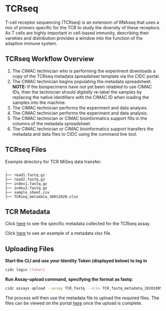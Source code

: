 # TCRseq

T-cell receptor sequencing (TCRseq) is an extension of RNAseq that uses a mix of primers specific for the TCR to study the diversity of these receptors. As T cells are highly important in cell-based immunity, describing their varieties and distribution provides a window into the function of the adaptive immune system.

## TCRseq Workflow Overview

1. The CIMAC technician who is performing the experiment downloads a copy of the TCRseq metadata spreadsheet template via the CIDC portal.
2. The CIMAC technician begins populating the metadata spreadsheet. **NOTE:** If the biospecimens have not yet been relabled to use CIMAC IDs, then the technician should *digitally* re-label the samples by replacing the native identifiers with the CIMAC ID when loading the samples into the machine.
3. The CIMAC technician performs the experiment and data analysis.
3. The CIMAC technician performs the experiment and data analysis.
4. The CIMAC technician or CIMAC bioinformatics support fills in the columns of the metadata spreadsheet.
5. The CIMAC technician or CIMAC bioinformatics support transfers the metadata and data files to CIDC using the command line tool.

## TCRseq Files

Example directory for TCR MiSeq data transfer:
```
.
├── read1.fastq.gz
├── read2.fastq.gz
├── index1.fastq.gz
├── index2.fastq.gz
├── sample_sheet.csv
├── TCRseq_metadata_30012020.xlsx
```

## TCR Metadata

Click [here](https://cimac-cidc.github.io/cidc-schemas/docs/templates.metadata.tcr_fastq_template.html) to see the specific metadata collected for the TCRseq assay.

Click [here](https://github.com/CIMAC-CIDC/cidc-schemas/blob/master/template_examples/tcr_fastq_template.xlsx) to see an example of a metadata xlsx file.

## Uploading Files

**Start the CLI and use your Identity Token (displayed below) to log in**
```bash
cidc login [token]
```

**Run Assay-upload command, specifying the format as fastq:**
```bash
cidc assays upload --assay TCR_fastq --xlsx TCR_fastq_metadata_20201005.xlsx
```

The process will then use the metadata file to upload the required files. The files can be viewed on the portal [here](https://stagingportal.cimac-network.org/browse-files) once the upload is complete.
